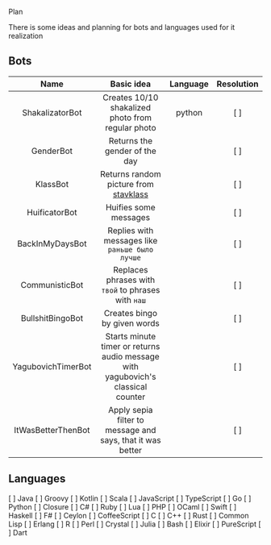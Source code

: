  Plan

There is some ideas and planning for bots and languages used for it realization

## Bots

| Name               | Basic idea                                                                       | Language | Resolution |
| :---:              | :---:                                                                            | :---:    | :---:      |
| ShakalizatorBot    | Creates 10/10 shakalized photo from regular photo                                | python   | [ ]        |
| GenderBot          | Returns the gender of the day                                                    |          | [ ]        |
| KlassBot           | Returns random picture from [stavklass](stavklass.ru)                            |          | [ ]        |
| HuificatorBot      | Huifies some messages                                                            |          | [ ]        |
| BackInMyDaysBot    | Replies with messages like `раньше было лучше`                                   |          | [ ]        |
| CommunisticBot     | Replaces phrases with `твой` to phrases with `наш`                               |          | [ ]        |
| BullshitBingoBot   | Creates bingo by given words                                                     |          | [ ]        |
| YagubovichTimerBot | Starts minute timer or returns audio message with yagubovich's classical counter |          | [ ]        |
| ItWasBetterThenBot | Apply sepia filter to message and says, that it was better                       |          | [ ]        |


## Languages

[ ] Java
[ ] Groovy
[ ] Kotlin
[ ] Scala
[ ] JavaScript
[ ] TypeScript
[ ] Go
[ ] Python
[ ] Closure
[ ] C#
[ ] Ruby
[ ] Lua
[ ] PHP
[ ] OCaml
[ ] Swift
[ ] Haskell
[ ] F#
[ ] Ceylon
[ ] CoffeeScript
[ ] C
[ ] C++
[ ] Rust
[ ] Common Lisp
[ ] Erlang
[ ] R
[ ] Perl
[ ] Crystal
[ ] Julia
[ ] Bash
[ ] Elixir
[ ] PureScript
[ ] Dart

